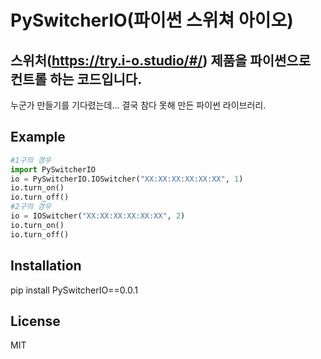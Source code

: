 # PySwitcherIO(파이썬 스위쳐 아이오) 

## 스위처(https://try.i-o.studio/#/) 제품을 파이썬으로 컨트롤 하는 코드입니다.

누군가 만들기를 기다렸는데... 결국 참다 못해 만든 파이썬 라이브러리.

## Example

```python
#1구의 경우
import PySwitcherIO
io = PySwitcherIO.IOSwitcher("XX:XX:XX:XX:XX:XX", 1)
io.turn_on()
io.turn_off()
#2구의 경우
io = IOSwitcher("XX:XX:XX:XX:XX:XX", 2)
io.turn_on()
io.turn_off()
```

## Installation

pip install PySwitcherIO==0.0.1

## License

MIT
